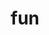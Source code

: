 ---
layout: page
title: fun
nav: true
nav_order: 6
dropdown: true
children: 
    - title: fun
      permalink: /fun/
    # - title: divider
    # - title: blog
    #   permalink: /blog/
---